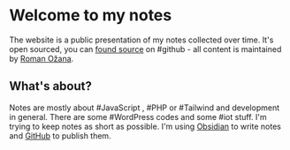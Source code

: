 # Welcome to my notes

The website is a public presentation of my notes collected over time. It's open sourced, you
can [found source](https://github.com/OzzyCzech/ozzyczech.cz) on #github - all content is maintained
by [Roman Ožana](https://ozana.cz).

## What's about?

Notes are mostly about #JavaScript , #PHP or #Tailwind and development in general. There are some #WordPress codes and
some #iot stuff. I'm trying to keep notes as short as possible. I'm using [Obsidian](https://obsidian.md/) to
write notes and [GitHub](https://github.com/OzzyCzech/ozzyczech.cz) to publish them.